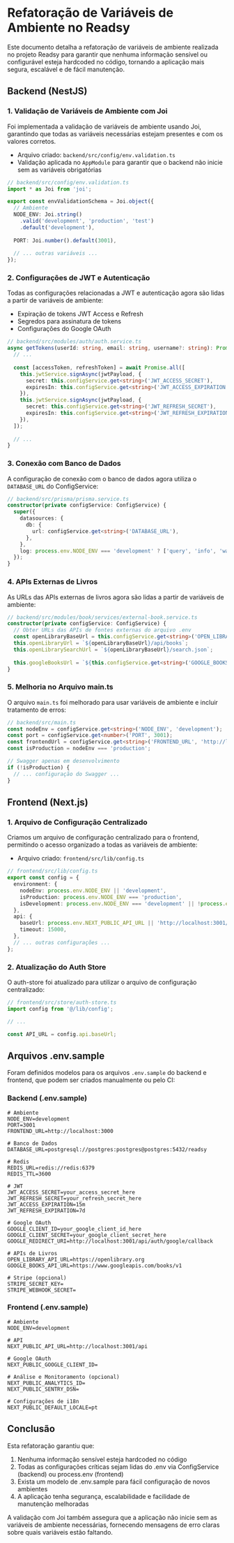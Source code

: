 # Refatoração de Variáveis de Ambiente no Readsy

Este documento detalha a refatoração de variáveis de ambiente realizada no projeto Readsy para garantir que nenhuma informação sensível ou configurável esteja hardcoded no código, tornando a aplicação mais segura, escalável e de fácil manutenção.

## Backend (NestJS)

### 1. Validação de Variáveis de Ambiente com Joi

Foi implementada a validação de variáveis de ambiente usando Joi, garantindo que todas as variáveis necessárias estejam presentes e com os valores corretos.

- Arquivo criado: `backend/src/config/env.validation.ts`
- Validação aplicada no `AppModule` para garantir que o backend não inicie sem as variáveis obrigatórias

```typescript
// backend/src/config/env.validation.ts
import * as Joi from 'joi';

export const envValidationSchema = Joi.object({
  // Ambiente
  NODE_ENV: Joi.string()
    .valid('development', 'production', 'test')
    .default('development'),
  
  PORT: Joi.number().default(3001),
  
  // ... outras variáveis ...
});
```

### 2. Configurações de JWT e Autenticação

Todas as configurações relacionadas a JWT e autenticação agora são lidas a partir de variáveis de ambiente:

- Expiração de tokens JWT Access e Refresh
- Segredos para assinatura de tokens
- Configurações do Google OAuth

```typescript
// backend/src/modules/auth/auth.service.ts
async getTokens(userId: string, email: string, username?: string): Promise<Tokens> {
  // ...
  
  const [accessToken, refreshToken] = await Promise.all([
    this.jwtService.signAsync(jwtPayload, {
      secret: this.configService.get<string>('JWT_ACCESS_SECRET'),
      expiresIn: this.configService.get<string>('JWT_ACCESS_EXPIRATION', '15m'),
    }),
    this.jwtService.signAsync(jwtPayload, {
      secret: this.configService.get<string>('JWT_REFRESH_SECRET'),
      expiresIn: this.configService.get<string>('JWT_REFRESH_EXPIRATION', '7d'),
    }),
  ]);
  
  // ...
}
```

### 3. Conexão com Banco de Dados

A configuração de conexão com o banco de dados agora utiliza o `DATABASE_URL` do ConfigService:

```typescript
// backend/src/prisma/prisma.service.ts
constructor(private configService: ConfigService) {
  super({
    datasources: {
      db: {
        url: configService.get<string>('DATABASE_URL'),
      },
    },
    log: process.env.NODE_ENV === 'development' ? ['query', 'info', 'warn', 'error'] : ['error'],
  });
}
```

### 4. APIs Externas de Livros

As URLs das APIs externas de livros agora são lidas a partir de variáveis de ambiente:

```typescript
// backend/src/modules/book/services/external-book.service.ts
constructor(private configService: ConfigService) {
  // Obter URLs das APIs de fontes externas do arquivo .env
  const openLibraryBaseUrl = this.configService.get<string>('OPEN_LIBRARY_API_URL', 'https://openlibrary.org');
  this.openLibraryUrl = `${openLibraryBaseUrl}/api/books`;
  this.openLibrarySearchUrl = `${openLibraryBaseUrl}/search.json`;
  
  this.googleBooksUrl = `${this.configService.get<string>('GOOGLE_BOOKS_API_URL', 'https://www.googleapis.com/books/v1')}/volumes`;
}
```

### 5. Melhoria no Arquivo main.ts

O arquivo `main.ts` foi melhorado para usar variáveis de ambiente e incluir tratamento de erros:

```typescript
// backend/src/main.ts
const nodeEnv = configService.get<string>('NODE_ENV', 'development');
const port = configService.get<number>('PORT', 3001);
const frontendUrl = configService.get<string>('FRONTEND_URL', 'http://localhost:3000');
const isProduction = nodeEnv === 'production';

// Swagger apenas em desenvolvimento
if (!isProduction) {
  // ... configuração do Swagger ...
}
```

## Frontend (Next.js)

### 1. Arquivo de Configuração Centralizado

Criamos um arquivo de configuração centralizado para o frontend, permitindo o acesso organizado a todas as variáveis de ambiente:

- Arquivo criado: `frontend/src/lib/config.ts`

```typescript
// frontend/src/lib/config.ts
export const config = {
  environment: {
    nodeEnv: process.env.NODE_ENV || 'development',
    isProduction: process.env.NODE_ENV === 'production',
    isDevelopment: process.env.NODE_ENV === 'development' || !process.env.NODE_ENV,
  },
  api: {
    baseUrl: process.env.NEXT_PUBLIC_API_URL || 'http://localhost:3001/api',
    timeout: 15000,
  },
  // ... outras configurações ...
};
```

### 2. Atualização do Auth Store

O auth-store foi atualizado para utilizar o arquivo de configuração centralizado:

```typescript
// frontend/src/store/auth-store.ts
import config from '@/lib/config';

// ...

const API_URL = config.api.baseUrl;
```

## Arquivos .env.sample

Foram definidos modelos para os arquivos `.env.sample` do backend e frontend, que podem ser criados manualmente ou pelo CI:

### Backend (.env.sample)

```
# Ambiente
NODE_ENV=development
PORT=3001
FRONTEND_URL=http://localhost:3000

# Banco de Dados
DATABASE_URL=postgresql://postgres:postgres@postgres:5432/readsy

# Redis
REDIS_URL=redis://redis:6379
REDIS_TTL=3600

# JWT
JWT_ACCESS_SECRET=your_access_secret_here
JWT_REFRESH_SECRET=your_refresh_secret_here
JWT_ACCESS_EXPIRATION=15m
JWT_REFRESH_EXPIRATION=7d

# Google OAuth
GOOGLE_CLIENT_ID=your_google_client_id_here
GOOGLE_CLIENT_SECRET=your_google_client_secret_here
GOOGLE_REDIRECT_URI=http://localhost:3001/api/auth/google/callback

# APIs de Livros
OPEN_LIBRARY_API_URL=https://openlibrary.org
GOOGLE_BOOKS_API_URL=https://www.googleapis.com/books/v1

# Stripe (opcional)
STRIPE_SECRET_KEY=
STRIPE_WEBHOOK_SECRET=
```

### Frontend (.env.sample)

```
# Ambiente
NODE_ENV=development

# API
NEXT_PUBLIC_API_URL=http://localhost:3001/api

# Google OAuth
NEXT_PUBLIC_GOOGLE_CLIENT_ID=

# Análise e Monitoramento (opcional)
NEXT_PUBLIC_ANALYTICS_ID=
NEXT_PUBLIC_SENTRY_DSN=

# Configurações de i18n
NEXT_PUBLIC_DEFAULT_LOCALE=pt
```

## Conclusão

Esta refatoração garantiu que:

1. Nenhuma informação sensível esteja hardcoded no código
2. Todas as configurações críticas sejam lidas do .env via ConfigService (backend) ou process.env (frontend)
3. Exista um modelo de .env.sample para fácil configuração de novos ambientes
4. A aplicação tenha segurança, escalabilidade e facilidade de manutenção melhoradas

A validação com Joi também assegura que a aplicação não inicie sem as variáveis de ambiente necessárias, fornecendo mensagens de erro claras sobre quais variáveis estão faltando. 